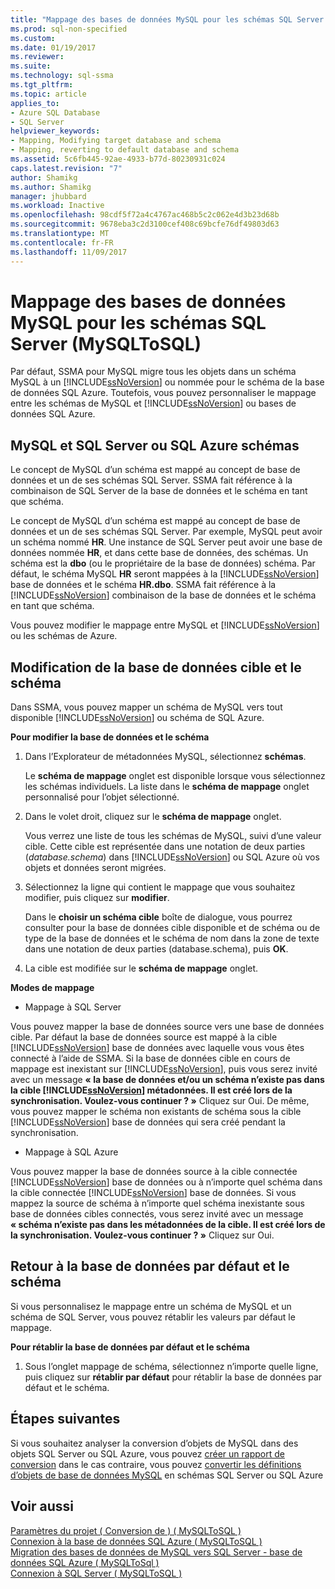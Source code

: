 ```yaml
---
title: "Mappage des bases de données MySQL pour les schémas SQL Server (MySQLToSQL) | Documents Microsoft"
ms.prod: sql-non-specified
ms.custom: 
ms.date: 01/19/2017
ms.reviewer: 
ms.suite: 
ms.technology: sql-ssma
ms.tgt_pltfrm: 
ms.topic: article
applies_to:
- Azure SQL Database
- SQL Server
helpviewer_keywords:
- Mapping, Modifying target database and schema
- Mapping, reverting to default database and schema
ms.assetid: 5c6fb445-92ae-4933-b77d-80230931c024
caps.latest.revision: "7"
author: Shamikg
ms.author: Shamikg
manager: jhubbard
ms.workload: Inactive
ms.openlocfilehash: 98cdf5f72a4c4767ac468b5c2c062e4d3b23d68b
ms.sourcegitcommit: 9678eba3c2d3100cef408c69bcfe76df49803d63
ms.translationtype: MT
ms.contentlocale: fr-FR
ms.lasthandoff: 11/09/2017
---
```

# <a name="mapping-mysql-databases-to-sql-server-schemas-mysqltosql"></a>Mappage des bases de données MySQL pour les schémas SQL Server (MySQLToSQL)
Par défaut, SSMA pour MySQL migre tous les objets dans un schéma MySQL à un [!INCLUDE[ssNoVersion](../../includes/ssnoversion_md.md)] ou nommée pour le schéma de la base de données SQL Azure. Toutefois, vous pouvez personnaliser le mappage entre les schémas de MySQL et [!INCLUDE[ssNoVersion](../../includes/ssnoversion_md.md)] ou bases de données SQL Azure.  
  
## <a name="mysql-and-sql-server-or-sql-azure-schemas"></a>MySQL et SQL Server ou SQL Azure schémas  
Le concept de MySQL d’un schéma est mappé au concept de base de données et un de ses schémas SQL Server. SSMA fait référence à la combinaison de SQL Server de la base de données et le schéma en tant que schéma.  
  
Le concept de MySQL d’un schéma est mappé au concept de base de données et un de ses schémas SQL Server. Par exemple, MySQL peut avoir un schéma nommé **HR**. Une instance de SQL Server peut avoir une base de données nommée **HR**, et dans cette base de données, des schémas. Un schéma est la **dbo** (ou le propriétaire de la base de données) schéma. Par défaut, le schéma MySQL **HR** seront mappées à la [!INCLUDE[ssNoVersion](../../includes/ssnoversion_md.md)] base de données et le schéma **HR.dbo**. SSMA fait référence à la [!INCLUDE[ssNoVersion](../../includes/ssnoversion_md.md)] combinaison de la base de données et le schéma en tant que schéma.  
  
Vous pouvez modifier le mappage entre MySQL et [!INCLUDE[ssNoVersion](../../includes/ssnoversion_md.md)] ou les schémas de Azure.  
  
## <a name="modifying-the-target-database-and-schema"></a>Modification de la base de données cible et le schéma  
Dans SSMA, vous pouvez mapper un schéma de MySQL vers tout disponible [!INCLUDE[ssNoVersion](../../includes/ssnoversion_md.md)] ou schéma de SQL Azure.  
  
**Pour modifier la base de données et le schéma**  
  
1.  Dans l’Explorateur de métadonnées MySQL, sélectionnez **schémas**.  
  
    Le **schéma de mappage** onglet est disponible lorsque vous sélectionnez les schémas individuels. La liste dans le **schéma de mappage** onglet personnalisé pour l’objet sélectionné.  
  
2.  Dans le volet droit, cliquez sur le **schéma de mappage** onglet.  
  
    Vous verrez une liste de tous les schémas de MySQL, suivi d’une valeur cible. Cette cible est représentée dans une notation de deux parties (*database.schema*) dans [!INCLUDE[ssNoVersion](../../includes/ssnoversion_md.md)] ou SQL Azure où vos objets et données seront migrées.  
  
3.  Sélectionnez la ligne qui contient le mappage que vous souhaitez modifier, puis cliquez sur **modifier**.  
  
    Dans le **choisir un schéma cible** boîte de dialogue, vous pourrez consulter pour la base de données cible disponible et de schéma ou de type de la base de données et le schéma de nom dans la zone de texte dans une notation de deux parties (database.schema), puis **OK**.  
  
4.  La cible est modifiée sur le **schéma de mappage** onglet.  
  
**Modes de mappage**  
  
-   Mappage à SQL Server  
  
Vous pouvez mapper la base de données source vers une base de données cible. Par défaut la base de données source est mappé à la cible [!INCLUDE[ssNoVersion](../../includes/ssnoversion_md.md)] base de données avec laquelle vous vous êtes connecté à l’aide de SSMA. Si la base de données cible en cours de mappage est inexistant sur [!INCLUDE[ssNoVersion](../../includes/ssnoversion_md.md)], puis vous serez invité avec un message **« la base de données et/ou un schéma n’existe pas dans la cible [!INCLUDE[ssNoVersion](../../includes/ssnoversion_md.md)] métadonnées. Il est créé lors de la synchronisation. Voulez-vous continuer ? »** Cliquez sur Oui. De même, vous pouvez mapper le schéma non existants de schéma sous la cible [!INCLUDE[ssNoVersion](../../includes/ssnoversion_md.md)] base de données qui sera créé pendant la synchronisation.  
  
-   Mappage à SQL Azure  
  
Vous pouvez mapper la base de données source à la cible connectée [!INCLUDE[ssNoVersion](../../includes/ssnoversion_md.md)] base de données ou à n’importe quel schéma dans la cible connectée [!INCLUDE[ssNoVersion](../../includes/ssnoversion_md.md)] base de données. Si vous mappez la source de schéma à n’importe quel schéma inexistante sous base de données cibles connectés, vous serez invité avec un message **« schéma n’existe pas dans les métadonnées de la cible. Il est créé lors de la synchronisation. Voulez-vous continuer ? »** Cliquez sur Oui.  
  
## <a name="reverting-to-the-default-database-and-schema"></a>Retour à la base de données par défaut et le schéma  
Si vous personnalisez le mappage entre un schéma de MySQL et un schéma de SQL Server, vous pouvez rétablir les valeurs par défaut le mappage.  
  
**Pour rétablir la base de données par défaut et le schéma**  
  
1.  Sous l’onglet mappage de schéma, sélectionnez n’importe quelle ligne, puis cliquez sur **rétablir par défaut** pour rétablir la base de données par défaut et le schéma.  
  
## <a name="next-steps"></a>Étapes suivantes  
Si vous souhaitez analyser la conversion d’objets de MySQL dans des objets SQL Server ou SQL Azure, vous pouvez [créer un rapport de conversion](http://msdn.microsoft.com/en-us/2a56a003-3b0f-453a-963c-00c9e40933ec) dans le cas contraire, vous pouvez [convertir les définitions d’objets de base de données MySQL](http://msdn.microsoft.com/en-us/ac21850b-fb32-4704-9985-5759b7c688c7) en schémas SQL Server ou SQL Azure  
  
## <a name="see-also"></a>Voir aussi  
[Paramètres du projet &#40; Conversion de &#41; &#40; MySQLToSQL &#41;](../../ssma/mysql/project-settings-conversion-mysqltosql.md)  
[Connexion à la base de données SQL Azure &#40; MySQLToSQL &#41;](../../ssma/mysql/connecting-to-azure-sql-db-mysqltosql.md)  
[Migration des bases de données de MySQL vers SQL Server - base de données SQL Azure &#40; MySQLToSql &#41;](../../ssma/mysql/migrating-mysql-databases-to-sql-server-azure-sql-db-mysqltosql.md)  
[Connexion à SQL Server &#40; MySQLToSQL &#41;](../../ssma/mysql/connecting-to-sql-server-mysqltosql.md)  
  
